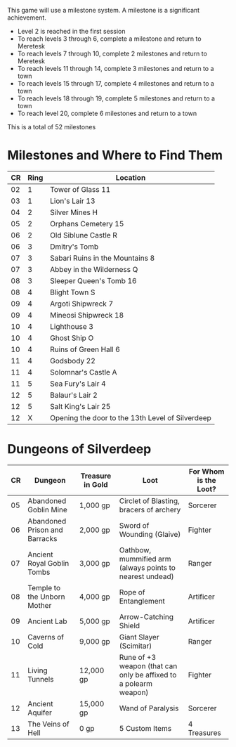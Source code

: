 This game will use a milestone system. A milestone is a significant achievement. 
- Level 2 is reached in the first session
- To reach levels 3 through 6, complete a milestone and return to Meretesk 
- To reach levels 7 through 10, complete 2 milestones and return to Meretesk 
- To reach levels 11 through 14, complete 3 milestones and return to a town
- To reach levels 15 through 17, complete 4 milestones and return to a town
- To reach levels 18 through 19, complete 5 milestones and return to a town
- To reach level 20, complete 6 milestones and return to a town

This is a total of 52 milestones

# Milestones and Where to Find Them

| CR  | Ring | Location                                         |
| --- | ---- | ------------------------------------------------ |
| 02  | 1    | Tower of Glass 11                                |
| 03  | 1    | Lion's Lair 13                                   |
| 04  | 2    | Silver Mines H                                   |
| 05  | 2    | Orphans Cemetery 15                              |
| 06  | 2    | Old Siblune Castle R                             |
| 06  | 3    | Dmitry's Tomb                                    |
| 07  | 3    | Sabari Ruins in the Mountains 8                  |
| 07  | 3    | Abbey in the Wilderness Q                        |
| 08  | 3    | Sleeper Queen's Tomb 16                          |
| 08  | 4    | Blight Town S                                    |
| 09  | 4    | Argoti Shipwreck 7                               |
| 09  | 4    | Mineosi Shipwreck 18                             |
| 10  | 4    | Lighthouse 3                                     |
| 10  | 4    | Ghost Ship O                                     |
| 10  | 4    | Ruins of Green Hall 6                            |
| 11  | 4    | Godsbody 22                                      |
| 11  | 4    | Solomnar's Castle A                              |
| 11  | 5    | Sea Fury's Lair 4                                |
| 12  | 5    | Balaur's Lair 2                                  |
| 12  | 5    | Salt King's Lair 25                              |
| 12  | X    | Opening the door to the 13th Level of Silverdeep |

# Dungeons of Silverdeep

| CR  | Dungeon                       | Treasure in Gold | Loot                                                             | For Whom is the Loot? |
| --- | ----------------------------- | ---------------- | ---------------------------------------------------------------- | --------------------- |
| 05  | Abandoned Goblin Mine         | 1,000 gp         | Circlet of Blasting, bracers of archery                          | Sorcerer              |
| 06  | Abandoned Prison and Barracks | 2,000 gp         | Sword of Wounding (Glaive)                                       | Fighter               |
| 07  | Ancient Royal Goblin Tombs    | 3,000 gp         | Oathbow, mummified arm (always points to nearest undead)         | Ranger                |
| 08  | Temple to the Unborn Mother   | 4,000 gp         | Rope of Entanglement                                             | Artificer             |
| 09  | Ancient Lab                   | 5,000 gp         | Arrow-Catching Shield                                            | Artificer             |
| 10  | Caverns of Cold               | 9,000 gp         | Giant Slayer (Scimitar)                                          | Ranger                |
| 11  | Living Tunnels                | 12,000 gp        | Rune of +3 weapon (that can only be affixed to a polearm weapon) | Fighter               |
| 12  | Ancient Aquifer               | 15,000 gp        | Wand of Paralysis                                                | Sorcerer              |
| 13  | The Veins of Hell             | 0 gp             | 5 Custom Items                                                   | 4 Treasures           |
